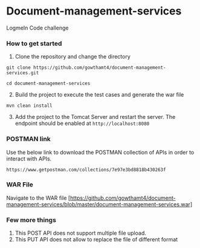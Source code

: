 # Document-management-services

LogmeIn Code challenge

### How to get started

1. Clone the repository and change the directory

`git clone https://github.com/gowthamt4/document-management-services.git`

`cd document-management-services`

2. Build the project to execute the test cases and generate the war file

`mvn clean install`

3. Add the project to the Tomcat Server and restart the server. The endpoint should be enabled at `http://localhost:8080`


### POSTMAN link

Use the below link to download the POSTMAN collection of APIs in order to interact with APIs.

`https://www.getpostman.com/collections/7e97e3bd8818b430263f`


### WAR File

Navigate to the WAR file [https://github.com/gowthamt4/document-management-services/blob/master/document-management-services.war]


### Few more things

1. This POST API does not support multiple file upload.
2. This PUT API does not allow to replace the file of different format
